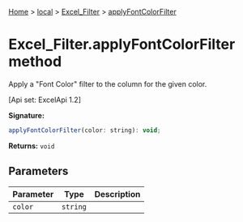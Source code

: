 [Home](./index) &gt; [local](local.md) &gt; [Excel\_Filter](local.excel_filter.md) &gt; [applyFontColorFilter](local.excel_filter.applyfontcolorfilter.md)

# Excel\_Filter.applyFontColorFilter method

Apply a "Font Color" filter to the column for the given color. 

 \[Api set: ExcelApi 1.2\]

**Signature:**
```javascript
applyFontColorFilter(color: string): void;
```
**Returns:** `void`

## Parameters

|  Parameter | Type | Description |
|  --- | --- | --- |
|  `color` | `string` |  |

